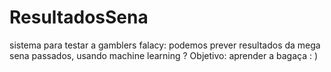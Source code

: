 # ResultadosSena
sistema para testar a gamblers falacy: podemos prever resultados da mega sena passados, usando machine learning ? Objetivo: aprender a bagaça  : )
